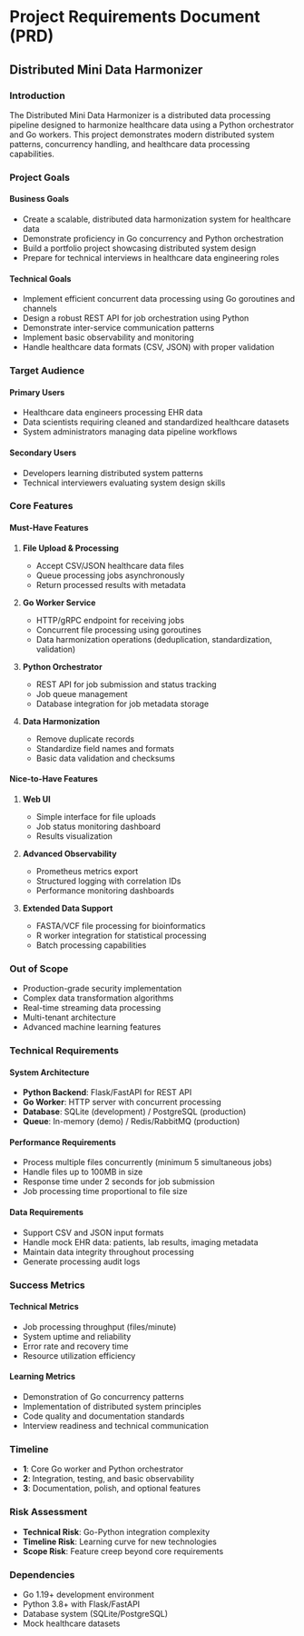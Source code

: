 # Project Requirements Document (PRD)
## Distributed Mini Data Harmonizer

### Introduction
The Distributed Mini Data Harmonizer is a distributed data processing pipeline designed to harmonize healthcare data using a Python orchestrator and Go workers. This project demonstrates modern distributed system patterns, concurrency handling, and healthcare data processing capabilities.

### Project Goals

#### Business Goals
- Create a scalable, distributed data harmonization system for healthcare data
- Demonstrate proficiency in Go concurrency and Python orchestration
- Build a portfolio project showcasing distributed system design
- Prepare for technical interviews in healthcare data engineering roles

#### Technical Goals
- Implement efficient concurrent data processing using Go goroutines and channels
- Design a robust REST API for job orchestration using Python
- Demonstrate inter-service communication patterns
- Implement basic observability and monitoring
- Handle healthcare data formats (CSV, JSON) with proper validation

### Target Audience

#### Primary Users
- Healthcare data engineers processing EHR data
- Data scientists requiring cleaned and standardized healthcare datasets
- System administrators managing data pipeline workflows

#### Secondary Users
- Developers learning distributed system patterns
- Technical interviewers evaluating system design skills

### Core Features

#### Must-Have Features
1. **File Upload & Processing**
   - Accept CSV/JSON healthcare data files
   - Queue processing jobs asynchronously
   - Return processed results with metadata

2. **Go Worker Service**
   - HTTP/gRPC endpoint for receiving jobs
   - Concurrent file processing using goroutines
   - Data harmonization operations (deduplication, standardization, validation)

3. **Python Orchestrator**
   - REST API for job submission and status tracking
   - Job queue management
   - Database integration for job metadata storage

4. **Data Harmonization**
   - Remove duplicate records
   - Standardize field names and formats
   - Basic data validation and checksums

#### Nice-to-Have Features
1. **Web UI**
   - Simple interface for file uploads
   - Job status monitoring dashboard
   - Results visualization

2. **Advanced Observability**
   - Prometheus metrics export
   - Structured logging with correlation IDs
   - Performance monitoring dashboards

3. **Extended Data Support**
   - FASTA/VCF file processing for bioinformatics
   - R worker integration for statistical processing
   - Batch processing capabilities

### Out of Scope
- Production-grade security implementation
- Complex data transformation algorithms
- Real-time streaming data processing
- Multi-tenant architecture
- Advanced machine learning features

### Technical Requirements

#### System Architecture
- **Python Backend**: Flask/FastAPI for REST API
- **Go Worker**: HTTP server with concurrent processing
- **Database**: SQLite (development) / PostgreSQL (production)
- **Queue**: In-memory (demo) / Redis/RabbitMQ (production)

#### Performance Requirements
- Process multiple files concurrently (minimum 5 simultaneous jobs)
- Handle files up to 100MB in size
- Response time under 2 seconds for job submission
- Job processing time proportional to file size

#### Data Requirements
- Support CSV and JSON input formats
- Handle mock EHR data: patients, lab results, imaging metadata
- Maintain data integrity throughout processing
- Generate processing audit logs

### Success Metrics

#### Technical Metrics
- Job processing throughput (files/minute)
- System uptime and reliability
- Error rate and recovery time
- Resource utilization efficiency

#### Learning Metrics
- Demonstration of Go concurrency patterns
- Implementation of distributed system principles
- Code quality and documentation standards
- Interview readiness and technical communication

### Timeline
- **1**: Core Go worker and Python orchestrator
- **2**: Integration, testing, and basic observability
- **3**: Documentation, polish, and optional features

### Risk Assessment
- **Technical Risk**: Go-Python integration complexity
- **Timeline Risk**: Learning curve for new technologies
- **Scope Risk**: Feature creep beyond core requirements

### Dependencies
- Go 1.19+ development environment
- Python 3.8+ with Flask/FastAPI
- Database system (SQLite/PostgreSQL)
- Mock healthcare datasets

